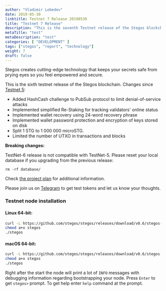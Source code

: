 ```yaml
---
author: "Vladimir Lebedev"
date: 2019-05-30
linktitle: Testnet 7 Release 20190530
title: "Testnet 7 Release"
description: "This is the seventh Testnet release of the Stegos blockchain."
metaTitle: "test"
metaDescription: "test"
categories: [ "DEVELOPMENT" ]
tags: ["stegos", "report", "technology"]
weight: 7
draft: false
---
```


Stegos creates cutting-edge technology that keeps your secrets safe from prying eyes so you feel empowered and secure.

This is the sixth testnet release of the Stegos blockchain. Changes since [Testnet 5](https://github.com/stegos/stegos/releases/tag/v0.5):

- Added HashCash challenge to PubSub protocol to limit denial-of-service attacks
- Implemented simplified Re-Staking for tracking validators' online status
- Implemented wallet recovery using 24-word recovery phrase
- Implemented wallet password protection and encryption of keys stored on disk
- Split 1 STG to 1 000 000 microSTG.
- Limited the number of UTXO in transactions and blocks

**Breaking changes:**

TestNet-6 release is not compatible with TestNet-5. Please reset your local database if you upgrading from the previous release:

```
rm -rf database/
```

Check [the project plan](https://github.com/stegos/stegos/wiki/project-plan#sprint15) for additional information.

Please join us on [Telegram](https://t.me/stegos4privacy) to get test tokens and let us know your thoughts.

### Testnet node installation

#### Linux 64-bit:

```bash
curl -L https://github.com/stegos/stegos/releases/download/v0.6/stegos-linux-x64 -o stegos
chmod a+x stegos
./stegos
```

#### macOS 64-bit:

```bash
curl -L https://github.com/stegos/stegos/releases/download/v0.6/stegos-macos-x64 -o stegos
chmod a+x stegos
./stegos
```

Right after the start the node will print a lot of `INFO` messages with debugging information regarding bootstrapping your node. Press `Enter` to get `stegos>` prompt. To get help enter `help` command at the prompt. 
